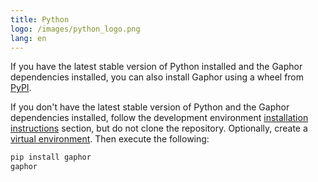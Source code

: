 ```yaml
---
title: Python
logo: /images/python_logo.png
lang: en
---
```


If you have the latest stable version of Python installed and the Gaphor
dependencies installed, you can also install Gaphor using a wheel from
[PyPI](https://pypi.org/project/gaphor/).

If you don't have the latest stable version of Python and the Gaphor
dependencies installed, follow the development environment [installation
instructions](https://docs.gaphor.org) section, but do not
clone the repository. Optionally, create a [virtual
environment](https://packaging.python.org/tutorials/installing-packages/#creating-virtual-environments).
Then execute the following:

```bash
pip install gaphor
gaphor
```
